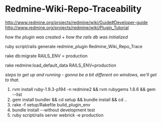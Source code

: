 Redmine-Wiki-Repo-Traceability
==============================

http://www.redmine.org/projects/redmine/wiki/Guide#Developer-guide
http://www.redmine.org/projects/redmine/wiki/Plugin_Tutorial

*how the plugin was created + how the rails db was initialized*

ruby script/rails generate redmine_plugin Redmine_Wiki_Repo_Trace

rake db:migrate RAILS_ENV = production

rake redmine:load_default_data RAILS_ENV=production

*steps to get up and running - gonna be a bit different on windows, we'll get to that.*

1. rvm install ruby-1.9.3-p194 -n redmine2  && rvm rubygems 1.8.6 && gem --list
2. gem install bundler && cd setup && bundle install && cd ..
3. rake -f setup/Rakefile build_plugin_env
4. bundle install --without development test
5. ruby script/rails server webrick -e production


